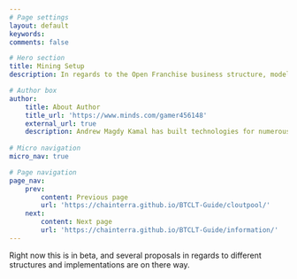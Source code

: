 ```yaml
---
# Page settings
layout: default
keywords:
comments: false

# Hero section
title: Mining Setup
description: In regards to the Open Franchise business structure, model implementation, and different strategies

# Author box
author:
    title: About Author
    title_url: 'https://www.minds.com/gamer456148'
    external_url: true
    description: Andrew Magdy Kamal has built technologies for numerous startups. He currently does research in Computational Genomics, Distributed Systems, and Quantum Computing. He is a Copt, and likes to play a variety of sports or build things in his free time.
    
# Micro navigation
micro_nav: true

# Page navigation
page_nav:
    prev:
        content: Previous page
        url: 'https://chainterra.github.io/BTCLT-Guide/cloutpool/'
    next:
        content: Next page
        url: 'https://chainterra.github.io/BTCLT-Guide/information/'
---
```


Right now this is in beta, and several proposals in regards to different structures and implementations are on there way.
